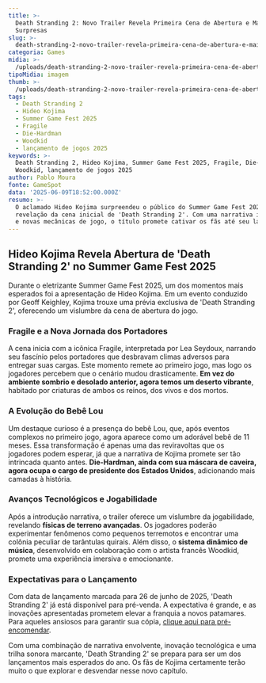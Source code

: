```yaml
---
title: >-
  Death Stranding 2: Novo Trailer Revela Primeira Cena de Abertura e Mais
  Surpresas
slug: >-
  death-stranding-2-novo-trailer-revela-primeira-cena-de-abertura-e-mais-surpresas
categoria: Games
midia: >-
  /uploads/death-stranding-2-novo-trailer-revela-primeira-cena-de-abertura-e-mais-surpresas-thumb.jpg
tipoMidia: imagem
thumb: >-
  /uploads/death-stranding-2-novo-trailer-revela-primeira-cena-de-abertura-e-mais-surpresas-thumb.jpg
tags:
  - Death Stranding 2
  - Hideo Kojima
  - Summer Game Fest 2025
  - Fragile
  - Die-Hardman
  - Woodkid
  - lançamento de jogos 2025
keywords: >-
  Death Stranding 2, Hideo Kojima, Summer Game Fest 2025, Fragile, Die-Hardman,
  Woodkid, lançamento de jogos 2025
author: Pablo Moura
fonte: GameSpot
data: '2025-06-09T18:52:00.000Z'
resumo: >-
  O aclamado Hideo Kojima surpreendeu o público do Summer Game Fest 2025 com a
  revelação da cena inicial de 'Death Stranding 2'. Com uma narrativa intrigante
  e novas mecânicas de jogo, o título promete cativar os fãs até seu lançamento.
---
```


## Hideo Kojima Revela Abertura de 'Death Stranding 2' no Summer Game Fest 2025

Durante o eletrizante Summer Game Fest 2025, um dos momentos mais esperados foi a apresentação de Hideo Kojima. Em um evento conduzido por Geoff Keighley, Kojima trouxe uma prévia exclusiva de 'Death Stranding 2', oferecendo um vislumbre da cena de abertura do jogo.

### Fragile e a Nova Jornada dos Portadores

A cena inicia com a icônica Fragile, interpretada por Lea Seydoux, narrando seu fascínio pelos portadores que desbravam climas adversos para entregar suas cargas. Este momento remete ao primeiro jogo, mas logo os jogadores percebem que o cenário mudou drasticamente. **Em vez do ambiente sombrio e desolado anterior, agora temos um deserto vibrante**, habitado por criaturas de ambos os reinos, dos vivos e dos mortos.

### A Evolução do Bebê Lou

Um destaque curioso é a presença do bebê Lou, que, após eventos complexos no primeiro jogo, agora aparece como um adorável bebê de 11 meses. Essa transformação é apenas uma das reviravoltas que os jogadores podem esperar, já que a narrativa de Kojima promete ser tão intrincada quanto antes. **Die-Hardman, ainda com sua máscara de caveira, agora ocupa o cargo de presidente dos Estados Unidos**, adicionando mais camadas à história.

### Avanços Tecnológicos e Jogabilidade

Após a introdução narrativa, o trailer oferece um vislumbre da jogabilidade, revelando **físicas de terreno avançadas**. Os jogadores poderão experimentar fenômenos como pequenos terremotos e encontrar uma colônia peculiar de tarântulas quirais. Além disso, o **sistema dinâmico de música**, desenvolvido em colaboração com o artista francês Woodkid, promete uma experiência imersiva e emocionante.

### Expectativas para o Lançamento

Com data de lançamento marcada para 26 de junho de 2025, 'Death Stranding 2' já está disponível para pré-venda. A expectativa é grande, e as inovações apresentadas prometem elevar a franquia a novos patamares. Para aqueles ansiosos para garantir sua cópia, [clique aqui para pré-encomendar](https://www.gamespot.com/articles/death-stranding-2-collectors-edition-preorders-are-available-now/1100-6530003/).

Com uma combinação de narrativa envolvente, inovação tecnológica e uma trilha sonora marcante, 'Death Stranding 2' se prepara para ser um dos lançamentos mais esperados do ano. Os fãs de Kojima certamente terão muito o que explorar e desvendar nesse novo capítulo.

